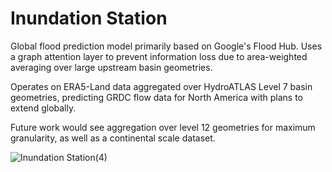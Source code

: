 # Inundation Station

Global flood prediction model primarily based on Google's Flood Hub. Uses a graph attention layer to prevent information loss due to area-weighted averaging over large upstream basin geometries. 

Operates on ERA5-Land data aggregated over HydroATLAS Level 7 basin geometries, predicting GRDC flow data for North America with plans to extend globally.

Future work would see aggregation over level 12 geometries for maximum granularity, as well as a continental scale dataset.

![Inundation Station(4)](https://github.com/user-attachments/assets/de207382-2af7-4b0f-ba31-f1549e386631)

